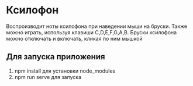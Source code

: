 # Ксилофон
Воспроизводит ноты ксилофона при наведении мыши на бруски. Также можно играть, используя клавиши C,D,E,F,G,A,B.
Бруски ксилофона можно отключать и включать, кликая по ним мышкой

## Для запуска приложения
1. npm install для установки node_modules
2. npm run serve для запуска
